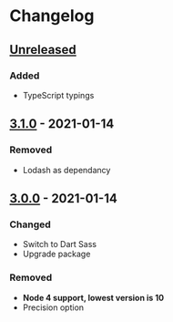 # Changelog

## [Unreleased][]

### Added

-   TypeScript typings

## [3.1.0][] - 2021-01-14

### Removed

-   Lodash as dependancy

## [3.0.0][] - 2021-01-14

### Changed

-   Switch to Dart Sass
-   Upgrade package

### Removed

-   **Node 4 support, lowest version is 10**
-   Precision option

[3.0.0]: https://github.com/niksy/node-sass-json-functions/tree/v3.0.0
[unreleased]:
	https://github.com/niksy/node-sass-json-functions/compare/v3.1.0...HEAD
[3.1.0]: https://github.com/niksy/node-sass-json-functions/tree/v3.1.0
